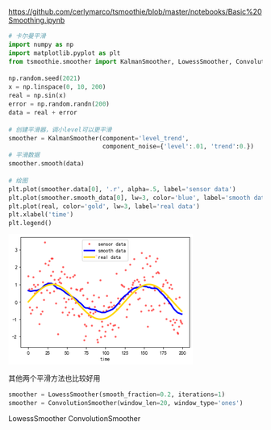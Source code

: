 https://github.com/cerlymarco/tsmoothie/blob/master/notebooks/Basic%20Smoothing.ipynb

```python
# 卡尔曼平滑
import numpy as np
import matplotlib.pyplot as plt
from tsmoothie.smoother import KalmanSmoother, LowessSmoother, ConvolutionSmoother

np.random.seed(2021)
x = np.linspace(0, 10, 200)
real = np.sin(x)
error = np.random.randn(200)
data = real + error

# 创建平滑器，调小level可以更平滑
smoother = KalmanSmoother(component='level_trend', 
                          component_noise={'level':.01, 'trend':0.})
# 平滑数据
smoother.smooth(data)

# 绘图
plt.plot(smoother.data[0], '.r', alpha=.5, label='sensor data')
plt.plot(smoother.smooth_data[0], lw=3, color='blue', label='smooth data')
plt.plot(real, color='gold', lw=3, label='real data')
plt.xlabel('time')
plt.legend()
```

![卡尔曼平滑](images/卡尔曼平滑.png)

其他两个平滑方法也比较好用

```python
smoother = LowessSmoother(smooth_fraction=0.2, iterations=1)
smoother = ConvolutionSmoother(window_len=20, window_type='ones')
```



LowessSmoother
ConvolutionSmoother